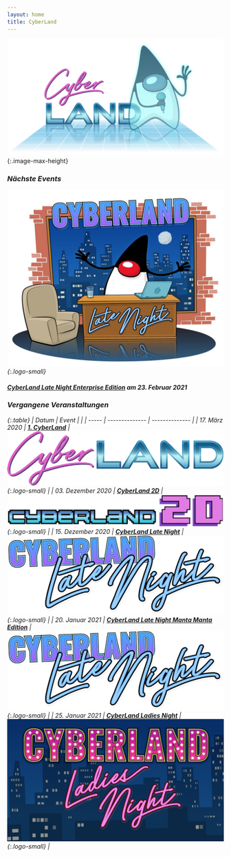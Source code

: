 ```yaml
---
layout: home
title: CyberLand
---
```


![cyberland](/assets/logo/cyberland_light_bg.png){:.image-max-height}


### <i class="fas fa-calendar" /> Nächste Events


![Logo CyberLand Late Night](/assets/logo/cyberland-Late-Night.jpg){:.logo-small}

#### [CyberLand Late Night Enterprise Edition](/2021-02-late-night-enterprise-edition/) am 23. Februar 2021


### <i class="fas fa-calendar-check" /> Vergangene Veranstaltungen

{:.table}
| Datum | Event          |                |
| ----- | -------------- | -------------- |
| 17. März 2020 | __[1. CyberLand](/2020-03)__ | ![Logo CyberLand](/assets/logo/logo-header.png){:.logo-small} |
| 03. Dezember 2020 | __[CyberLand 2D](/2020-12-2D)__ | ![Logo CyberLand 2D](/assets/logo/2D_schrift.png){:.logo-small} |
| 15. Dezember 2020 | __[CyberLand Late Night](/2020-12-late-night)__ | ![Logo CyberLand Late Night](/assets/logo/cyberland-late-night-logo.png){:.logo-small} |
| 20. Januar 2021 | __[CyberLand Late Night Manta Manta Edition](/2021-01-late-night-manta-edition)__ | ![Logo CyberLand Late Night](/assets/logo/cyberland-late-night-logo.png){:.logo-small} |
| 25. Januar 2021 | __[CyberLand Ladies Night](2021-01-ladies-night/)__ | ![Logo CyberLand Ladies Night](/assets/logo/cyberland-Ladies-Night.jpg){:.logo-small} |
